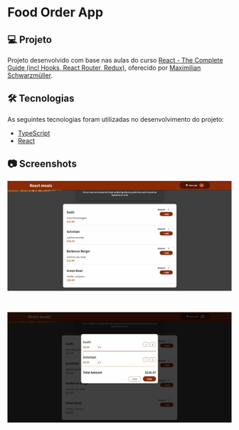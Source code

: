# Food Order App

## 💻 Projeto

Projeto desenvolvido com base nas aulas do curso [React - The Complete Guide (incl Hooks, React Router, Redux)][course], oferecido por [Maximilian Schwarzmüller][author].

## 🛠 Tecnologias

As seguintes tecnologias foram utilizadas no desenvolvimento do projeto:

- [TypeScript][typescript]
- [React][react]

## 📷 Screenshots

<kbd>
  <img src="/src/assets/screenshot1.JPG" alt="App Home" width="600" />
</kbd>

&nbsp;&nbsp;

<kbd>
  <img src="/src/assets/screenshot2.JPG" alt="App Cart" width="600" />
</kbd>

[course]: https://www.udemy.com/course/react-the-complete-guide-incl-redux/
[author]: https://www.udemy.com/user/maximilian-schwarzmuller/
[typescript]: https://www.typescriptlang.org/
[react]: https://reactjs.org/
